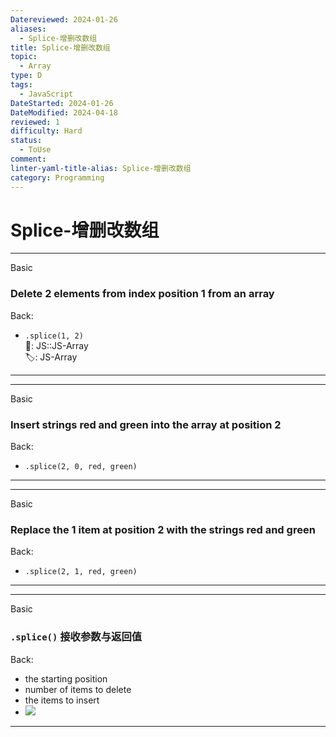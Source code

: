 ```yaml
---
Datereviewed: 2024-01-26
aliases:
  - Splice-增删改数组
title: Splice-增删改数组
topic:
  - Array
type: D
tags:
  - JavaScript
DateStarted: 2024-01-26
DateModified: 2024-04-18
reviewed: 1
difficulty: Hard
status:
  - ToUse
comment: 
linter-yaml-title-alias: Splice-增删改数组
category: Programming
---
```


# Splice-增删改数组

---

Basic

### Delete 2 elements from index position 1 from an array

Back:

- `.splice(1, 2)`  
📌: JS::JS-Array  
🏷️: JS-Array
<!--ID: 1706600287324-->

---

---

Basic

### Insert strings red and green into the array at position 2

Back:

- `.splice(2, 0, red, green)`
<!--ID: 1706600287328-->

---

---

Basic

### Replace the 1 item at position 2 with the strings red and green

Back:

- `.splice(2, 1, red, green)`
<!--ID: 1706600287331-->

---

---

Basic

### `.splice()` 接收参数与返回值

Back:

- the starting position
- number of items to delete
- the items to insert
- ![](https://cdn.jsdelivr.net/gh/jenniferwonder/bimg/programming/1691309906253.png)
<!--ID: 1706600287334-->

---
